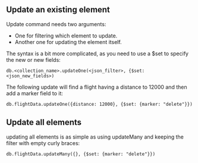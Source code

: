 ## Update an existing element

Update command needs two arguments:

- One for filtering which element to update.
- Another one for updating the element itself.

The syntax is a bit more complicated, as you need to use a $set to specify the new or new fields:

```mongodb
db.<collection_name>.updateOne(<json_filter>, {$set: <json_new_fields>)
```

The following update will find a flight having a distance to 12000 and then add a marker field to it:

```mongodb
db.flightData.updateOne({distance: 12000}, {$set: {marker: "delete"}})
```

## Update all elements

updating all elements is as simple as using updateMany and keeping the filter with empty curly braces:

```mongodb
db.flightData.updateMany({}, {$set: {marker: "delete"}})
```
